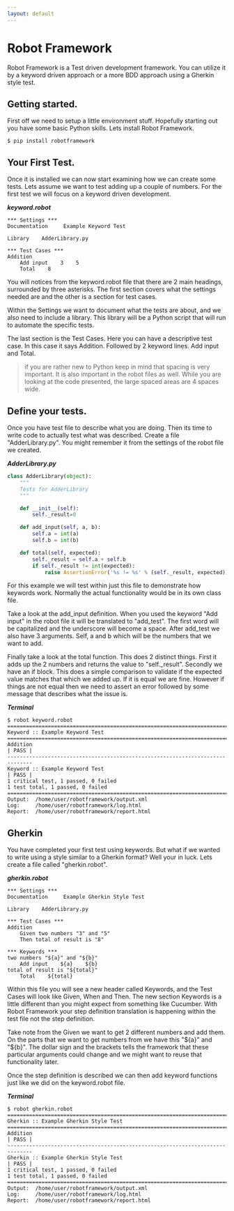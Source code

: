 ```yaml
---
layout: default
---
```

# Robot Framework

Robot Framework is a Test driven development framework.  You can utilize it by a keyword driven approach or a more BDD approach using a Gherkin style test.

## Getting started.

First off we need to setup a little environment stuff.  Hopefully starting out you have some basic Python skills.  Lets install Robot Framework.

```
$ pip install robotframework
```

## Your First Test.
Once it is installed we can now start examining how we can create some tests. Lets assume we want to test adding up a couple of numbers.  For the first test we will focus on a keyword driven development.

***keyword.robot***
```robot
*** Settings ***
Documentation     Example Keyword Test

Library    AdderLibrary.py

*** Test Cases ***
Addition
    Add input    3    5
    Total    8
```

You will notices from the keyword.robot file that there are 2 main headings, surrounded by three asterisks. The first section covers what the settings needed are and the other is a section for test cases.

Within the Settings we want to document what the tests are about, and we also need to include a library. This library will be a Python script that will run to automate the specific tests.

The last section is the Test Cases.  Here you can have a descriptive test case. In this case it says Addition.  Followed by 2 keyword lines. Add input and Total.

> if you are rather new to Python keep in mind that spacing is very important. It is also important in the robot files as well.  While you are looking at the code presented, the large spaced areas are 4 spaces wide.

## Define your tests.

Once you have test file to describe what you are doing. Then its time to write code to actually test what was described.  Create a file "AdderLibrary.py". You might remember it from the settings of the robot file we created.

***AdderLibrary.py***

```python
class AdderLibrary(object):
    """
    Tests for AdderLibrary
    """

    def __init__(self):
        self._result=0

    def add_input(self, a, b):
        self.a = int(a)
        self.b = int(b)

    def total(self, expected):
        self._result = self.a + self.b
        if self._result != int(expected):
            raise AssertionError('%s != %s' % (self._result, expected))
```

For this example we will test within just this file to demonstrate how keywords work.  Normally the actual functionality would be in its own class file.

Take a look at the add_input definition.  When you used the keyword "Add input" in the robot file it will be translated to "add_test".  The first word will be capitalized and the underscore will become a space.  After add_test we
also have 3 arguments. Self, a and b which will be the numbers that we want to add.

Finally take a look at the total function.  This does 2 distinct things.  First it adds up the 2 numbers and returns the value to "self.\_result". Secondly we have an if block. This does a simple comparison to validate if the expected value matches that which we added up.  If it is equal we are fine.  However if things are not equal then we need to assert an error followed by some message that describes what the issue is.

***Terminal***
```
$ robot keyword.robot
==============================================================================
Keyword :: Example Keyword Test                                               
==============================================================================
Addition                                                              | PASS |
------------------------------------------------------------------------------
Keyword :: Example Keyword Test                                       | PASS |
1 critical test, 1 passed, 0 failed
1 test total, 1 passed, 0 failed
==============================================================================
Output:  /home/user/robotframework/output.xml
Log:     /home/user/robotframework/log.html
Report:  /home/user/robotframework/report.html
```

## Gherkin

You have completed your first test using keywords.  But what if we wanted to write using a style similar to a Gherkin format?  Well your in luck.  Lets create a file called "gherkin.robot".

***gherkin.robot***
```
*** Settings ***
Documentation     Example Gherkin Style Test

Library    AdderLibrary.py

*** Test Cases ***
Addition
    Given two numbers "3" and "5"
    Then total of result is "8"

*** Keywords ***
two numbers "${a}" and "${b}"
    Add input    ${a}    ${b}
total of result is "${total}"
    Total    ${total}
```

Within this file you will see a new header called Keywords, and the Test Cases will look like Given, When and Then.  The new section Keywords is a little different than you might expect from something like Cucumber.  With Robot Framework your step definition translation is happening within the test file not the step definition.

Take note from the Given we want to get 2 different numbers and add them.  On the parts that we want to get numbers from we have this "${a}" and "${b}".  The dollar sign and the brackets tells the framework that these particular arguments could change and we might want to reuse that functionality later.  

Once the step definition is described we can then add keyword functions just like we did on the keyword.robot file.

***Terminal***
```
$ robot gherkin.robot
==============================================================================
Gherkin :: Example Gherkin Style Test                                         
==============================================================================
Addition                                                              | PASS |
------------------------------------------------------------------------------
Gherkin :: Example Gherkin Style Test                                 | PASS |
1 critical test, 1 passed, 0 failed
1 test total, 1 passed, 0 failed
==============================================================================
Output:  /home/user/robotframework/output.xml
Log:     /home/user/robotframework/log.html
Report:  /home/user/robotframework/report.html
```
